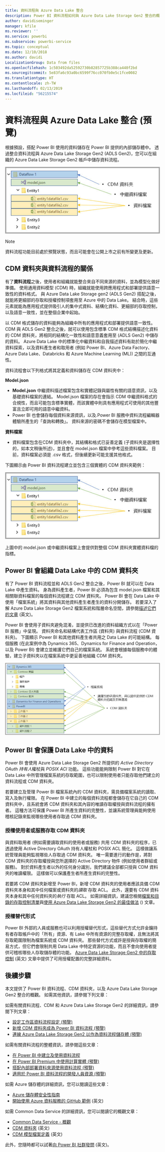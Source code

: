 ```yaml
---
title: 資料流程與 Azure Data Lake 整合
description: Power BI 資料流程如何與 Azure Data Lake Storage Gen2 整合的概觀
author: davidiseminger
manager: kfile
ms.reviewer: ''
ms.service: powerbi
ms.subservice: powerbi-service
ms.topic: conceptual
ms.date: 12/10/2018
ms.author: davidi
LocalizationGroup: Data from files
ms.openlocfilehash: 1c503492da52592730b82857725b388ca440f2bd
ms.sourcegitcommit: 5e83fa6c93a0bc6599f76cc070fb0e5c1fce0082
ms.translationtype: HT
ms.contentlocale: zh-TW
ms.lasthandoff: 02/13/2019
ms.locfileid: "56215574"
---
```

# <a name="dataflows-and-azure-data-lake-integration-preview"></a>資料流程與 Azure Data Lake 整合 (預覽)

根據預設，搭配 Power BI 使用的資料儲存在 Power BI 提供的內部儲存體中。 透過整合資料流程與 Azure Data Lake Storage Gen2 (ADLS Gen2)，您可以在組織的 Azure Data Lake Storage Gen2 帳戶中儲存資料流程。 

![Azure 儲存體中的資料流程](media/service-dataflows-azure-data-lake-integration/dataflows-azure-integration_01.jpg)

> [!NOTE]
> 資料流程功能目前處於預覽狀態，而且可能會在公開上市之前有所變更及更新。

## <a name="how-cdm-folders-relate-to-dataflows"></a>CDM 資料夾與資料流程的關係

有了**資料流程**之後，使用者和組織就能整合來自不同來源的資料，並為模型化做好準備。 使用通用資料模型 (CDM) 時，組織就能使用跨應用程式和部署提供語意一致性的資料格式。 與 Azure Data Lake Storage gen2 (ADLS Gen2) 搭配之後，就能將更細部的存取和授權控制項套用至 Azure 中的 Data Lake。 結合時，這些元素就能為應用程式提供吸引人的集中式資料、結構化資料、更細部的存取控制，以及語意一致性，並在整個企業中起始。

以 CDM 格式儲存的資料能夠為組織中所有的應用程式和部署提供語意一致性。 CDM 與 ADLS Gen2 整合之後，就可以使用包含標準 CDM 格式結構描述化資料的 CDM 資料夾，將相同的結構化一致性和語意意義套用至 (ADLS Gen2) 中儲存的資料。 Azure Data Lake 中的標準化中繼資料和自我描述資料有助於簡化中繼資料探索，以及資料產生者和取用者 (例如 Power BI、Azure Data Factory、Azure Data Lake、Databricks 和 Azure Machine Learning (ML)) 之間的互通性。 

資料流程會以下列格式將其定義和資料儲存在 CDM 資料夾中：

**Model.json**
* **Model.json** 中繼資料描述檔案包含和實體記錄與屬性有關的語意資訊，以及基礎資料檔案的連結。 Model.json 檔案的存在會指示 CDM 中繼資料格式的合規性，而且可能包含標準實體，而該實體中則具有應用程式可使用的其他豐富且立即可用的語意中繼資料。
* Power BI 也會儲存每個資料來源資訊，以及.Power BI 服務中資料流程編輯器體驗所產生的「查詢和轉換」。 資料來源的密碼不會儲存在模型檔案中。

**資料檔案**
* 資料檔案包含在CDM 資料夾中，其結構和格式已妥善定義 (子資料夾是選擇性的，如本文稍後所述)，並且會在 model.json 檔案中參考這些資料檔案。 目前，資料檔案必須是 .csv 格式，但後續更新可能支援其他格式。 

下圖顯示由 Power BI 資料流程建立並包含三個實體的 CDM 資料夾範例：

![Azure 儲存體中的資料流程](media/service-dataflows-azure-data-lake-integration/dataflows-azure-integration_01.jpg)

上圖中的 model.json 或中繼資料檔案上會提供對整個 CDM 資料夾實體資料檔的指標。

## <a name="power-bi-organizes-cdm-folders-in-the-data-lake"></a>Power BI 會組織 Data Lake 中的 CDM 資料夾

有了 Power BI 資料流程並和 ADLS Gen2 整合之後，Power BI 就可以在 Data Lake 中產生資料。 身為資料產生者，Power BI 必須為包含 model.json 檔案和其相關聯資料檔案的每個資料流程建立 CDM 資料夾。 Power BI 會在 Data Lake 中使用「檔案系統」將其資料與其他資料產生者產生的資料分開儲存。 若要深入了解 Azure Data Lake Storage Gen2 檔案系統和階層命名空間，請參閱[描述它們的文章](https://docs.microsoft.com/azure/storage/data-lake-storage/namespace) \(英文\)。

Power BI 會使用子資料夾避免混淆，並提供已改進的資料組織方式以在「Power BI 服務」中呈現。 資料夾命名和結構代表工作區 (資料夾) 與資料流程 (CDM 資料夾)。 下圖顯示 Power BI 和其他資料產生者共用之 Data Lake 的可能結構。 每個服務 (在此案例中為 Dynamics 365、Dynamics for Finance and Operation，以及 Power BI) 會建立並維護它們自己的檔案系統。 系統會根據每個服務中的體驗，建立子資料夾以在檔案系統中更妥善地組織 CDM 資料夾。 

![來自 Azure 儲存體中各種服務的資料流程](media/service-dataflows-azure-data-lake-integration/dataflows-azure-integration_02.jpg)

## <a name="power-bi-protects-data-in-the-data-lake"></a>Power BI 會保護 Data Lake 中的資料

Power BI 會使用 Azure Data Lake Storage Gen2 所提供的 *Active Directory OAuth 持有人*權杖與 *POSIX ACl* 功能。 這些功能能夠限制 Power BI 對它在 Data Lake 中所管理檔案系統的存取範圍，也可以限制使用者只能存取他們建立的資料流程或 CDM 資料夾。 

若要建立及管理 Power BI 檔案系統內的 CDM 資料夾，需具備檔案系統的讀取、寫入及執行權限。 在 Power BI 中建立的每個資料流程都會儲存在它自己的 CDM 資料夾中，且系統會將 CDM 資料夾和其內容的唯讀存取權授與資料流程的擁有者。 這種方法可保護 Power BI 所產生資料的完整性，並讓系統管理員能夠使用稽核記錄來監視哪些使用者存取過 CDM 資料夾。 

### <a name="authorizing-users-or-services-for-cdm-folders"></a>授權使用者或服務存取 CDM 資料夾

與資料取用者 (例如需要讀取資料的使用者或服務) 共用 CDM 資料夾的程序，已透過使用 Active Directory OAuth 持有人權杖和 POSIX ACL 簡化。 這樣做讓系統管理員能夠監視哪些人存取過 CDM 資料夾。 唯一需要進行的動作是，將對 CDM 資料夾的存取權授與您所選擇的 Active Directory 物件 (例如使用者群組或服務)。 對於資料產生者以外的任何身分識別，我們建議全部都只授與 CDM 資料夾的唯讀權限。 這樣做可以保護產生者所產生資料的完整性。

若要將 CDM 資料夾新增至 Power BI，新增 CDM 資料夾的使用者應該具備 CDM 資料夾本身和其中任何檔案或資料夾的*讀取* 存取 ACL。 此外，還要有 CDM 資料夾本身和其中任何資料夾的*執行* 存取 ACL。 如需詳細資訊，建議您檢閱[檔案和目錄的存取控制清單](https://docs.microsoft.com/azure/storage/blobs/data-lake-storage-access-control#access-control-lists-on-files-and-directories)與[使用 Azure Data Lake Storage Gen2 的最佳做法](https://docs.microsoft.com/azure/storage/blobs/data-lake-storage-best-practices) () 文章。


### <a name="alternative-forms-of-authorization"></a>授權替代形式

Power BI 外部的人員或服務也可以利用授權替代形式，這些替代方式允許金鑰持有者存取帳戶中的「所有」資源、有 Lake 中所有資源的完整存取權，且無法將其存取範圍限制為檔案系統或 CDM 資料夾。 那些替代方式或許是授與存取權的簡易方式，但它們會限制共用 Data Lake 中特定資源的功能，而且不會向使用者提供可稽核哪些人存取儲存體的功能。 [Azure Data Lake Storage Gen2 中的存取控制](https://docs.microsoft.com/azure/storage/blobs/data-lake-storage-access-control
) \(英文\) 文章中提供了可用授權配置的完整詳細資料。


## <a name="next-steps"></a>後續步驟

本文提供了 Power BI 資料流程、CDM 資料夾，以及 Azure Data Lake Storage Gen2 整合的概觀。 如需其他資訊，請參閱下列文章：

如需有關資料流程、CDM 和 Azure Data Lake Storage Gen2 的詳細資訊，請參閱下列文章：

* [設定工作區資料流程設定 (預覽)](service-dataflows-configure-workspace-storage-settings.md)
* [新增 CDM 資料夾成為 Power BI 資料流程 (預覽)](service-dataflows-add-cdm-folder.md)
* [連線 Azure Data Lake Storage Gen2 以作為資料流程儲存體 (預覽)](service-dataflows-connect-azure-data-lake-storage-gen2.md)

如需有關資料流程的整體資訊，請參閱這些文章：

* [在 Power BI 中建立及使用資料流程](service-dataflows-create-use.md)
* [在 Power BI Premium 中使用計算實體 (預覽)](service-dataflows-computed-entities-premium.md)
* [搭配內部部署資料來源使用資料流程 (預覽)](service-dataflows-on-premises-gateways.md)
* [適用於 Power BI 資料流程的開發人員資源 (預覽)](service-dataflows-developer-resources.md)

如需 Azure 儲存體的詳細資訊，您可以閱讀這些文章：
* [Azure 儲存體安全性指南](https://docs.microsoft.com/azure/storage/common/storage-security-guide)
* [開始使用 Azure 資料服務的 GitHub 範例](https://aka.ms/cdmadstutorial) \(英文\)

如需 Common Data Service 的詳細資訊，您可以閱讀它的概觀文章：
* [Common Data Service - 概觀](https://docs.microsoft.com/powerapps/common-data-model/overview)
* [CDM 資料夾](https://go.microsoft.com/fwlink/?linkid=2045304) \(英文\)
* [CDM 模型檔案定義](https://go.microsoft.com/fwlink/?linkid=2045521) \(英文\)

此外，您隨時都可以試著[向 Power BI 社群發問](http://community.powerbi.com/) \(英文\)。
